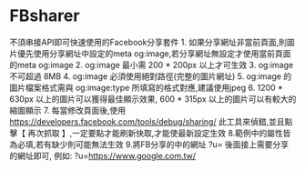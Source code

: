 # FBsharer

不須串接API即可快速使用的Facebook分享套件
    1. 如果分享網址非當前頁面,則圖片優先使用分享網址中設定的meta og:image,若分享網址無設定才使用當前頁面的meta og:image
    2. og:image 最小需 200 * 200px 以上才可生效
    3. og:image 不可超過 8MB
    4. og:image 必須使用絕對路徑(完整的圖片網址)
    5. og:image 的圖片檔案格式需與 og:image:type 所填寫的格式對應,建議使用jpeg
    6. 1200 * 630px 以上的圖片可以獲得最佳顯示效果, 600 * 315px 以上的圖片可以有較大的縮圖顯示
    7. 每當修改頁面後,使用 https://developers.facebook.com/tools/debug/sharing/ 此工具來偵錯,並且點擊【 再次抓取 】,一定要點才能刷新快取,才能使最新設定生效
    8.範例中的屬性皆為必填,若有缺少則可能無法生效
    9.將FB分享的<a>中的網址 ?u= 後面接上需要分享的網址即可, 例如: ?u=https://www.google.com.tw/
